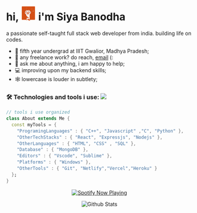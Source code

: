 
# hi, <img src="https://github.com/sia162/sia162/blob/main/giphy.gif" width="40"> i'm Siya Banodha

<!--- <img align="right" alt="GIF" src="https://github.com/sia162/sia162/blob/main/tictac.gif" width="220"/> ---> 



a passionate self-taught full stack web developer from india. building life on codes. 


- 👾 fifth year undergrad at IIIT Gwalior, Madhya Pradesh;
- 💼 any freelance work? do reach, [email](mailto:siyabanodha@gmail.com) (:
- 💬 ask me about anything, i am happy to help;
- 💻 improving upon my backend skills;
- 🕸️ lowercase is louder in subtlety;
  
### 🛠 Technologies and tools i use: <img src="https://media.giphy.com/media/VgCDAzcKvsR6OM0uWg/giphy.gif" width="50">
```dart 
// tools i use organized
class About extends Me { 
  const myTools = {  
    "ProgramingLanguages" : { "C++", "Javascript" ,"C", "Python" },
    "OtherTechStacks" : { "React", "Expressjs", "Nodejs" },
    "OtherLanguages" : { "HTML", "CSS" , "SQL" },
    "Database" : { "MongoDB" },
    "Editors" : { "Vscode", "Sublime" },
    "Platforms" : { "Windows" },
    "OtherTools" : { "Git", "Netlify","Vercel","Heroku" }
  };
}
```

<div align="center">
  <a href="https://spotify-github-profile.vercel.app/api/view?uid=31wzkpih2ypb3jdgfggphsydrzsu&redirect=true">
    <img src="https://spotify-github-profile.vercel.app/api/view?uid=31wzkpih2ypb3jdgfggphsydrzsu&cover_image=false&theme=default&show_offline=false&background_color=121212&interchange=true&bar_color=53b14f&bar_color_cover=true" alt="Spotify Now Playing" align="center">
  </a>
</div>



<p align="center">
  <img src="https://raw.githubusercontent.com/mayhemantt/mayhemantt/Update/svg/Bottom.svg" alt="Github Stats" />
</p>
